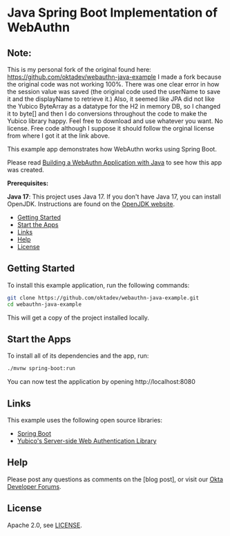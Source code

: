 # Java Spring Boot Implementation of WebAuthn

## Note:

This is my personal fork of the original found here: https://github.com/oktadev/webauthn-java-example
I made a fork because the original code was not working 100%.  There was one clear error in how the session value was saved (the original code used the userName to save it and the displayName to retrieve it.)  Also, it seemed like JPA did not like the Yubico ByteArray as a datatype for the H2 in memory DB, so I changed it to byte[] and then I do conversions throughout the code to make the Yubico library happy.  Feel free to download and use whatever you want.  No license.  Free code although I suppose it should follow the orginal license from where I got it at the link above.

This example app demonstrates how WebAuthn works using Spring Boot.

Please read [Building a WebAuthn Application with Java][blog-post] to see how this app was created.

**Prerequisites:**

**Java 17**: This project uses Java 17. If you don't have Java 17, you can install OpenJDK. Instructions are found on the [OpenJDK website](https://openjdk.java.net/install/).

* [Getting Started](#getting-started)
* [Start the Apps](#start-the-apps)
* [Links](#links)
* [Help](#help)
* [License](#license)

## Getting Started

To install this example application, run the following commands:

```bash
git clone https://github.com/oktadev/webauthn-java-example.git
cd webauthn-java-example
```

This will get a copy of the project installed locally.

## Start the Apps

To install all of its dependencies and the app, run:

```bash
./mvnw spring-boot:run
```

You can now test the application by opening http://localhost:8080

## Links

This example uses the following open source libraries:

* [Spring Boot](https://spring.io/projects/spring-boot)
* [Yubico's Server-side Web Authentication Library](https://developers.yubico.com/java-webauthn-server/)

## Help

Please post any questions as comments on the [blog post], or visit our [Okta Developer Forums](https://devforum.okta.com/).

## License

Apache 2.0, see [LICENSE](LICENSE).

[blog-post]: https://developer.okta.com/blog/2022/04/26/webauthn-java
